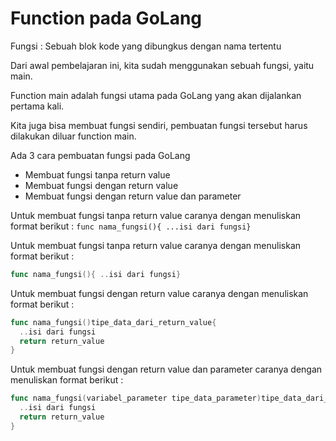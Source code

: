 # Function pada GoLang

Fungsi : Sebuah blok kode yang dibungkus dengan nama tertentu

Dari awal pembelajaran ini, kita sudah menggunakan sebuah fungsi, yaitu main.

Function main adalah fungsi utama pada GoLang yang akan dijalankan pertama kali.

Kita juga bisa membuat fungsi sendiri, pembuatan fungsi tersebut harus dilakukan diluar function main.

Ada 3 cara pembuatan fungsi pada GoLang

- Membuat fungsi tanpa return value
- Membuat fungsi dengan return value
- Membuat fungsi dengan return value dan parameter

Untuk membuat fungsi tanpa return value caranya dengan menuliskan format berikut :
`func nama_fungsi(){ ...isi dari fungsi}`

Untuk membuat fungsi tanpa return value caranya dengan menuliskan format berikut :

```Go
func nama_fungsi(){ ..isi dari fungsi}
```

Untuk membuat fungsi dengan return value caranya dengan menuliskan format berikut :

```Go
func nama_fungsi()tipe_data_dari_return_value{ 
  ..isi dari fungsi
  return return_value
}
```

Untuk membuat fungsi dengan return value dan parameter caranya dengan menuliskan format berikut :

```Go
func nama_fungsi(variabel_parameter tipe_data_parameter)tipe_data_dari_return_value{ 
  ..isi dari fungsi
  return return_value
}
```
